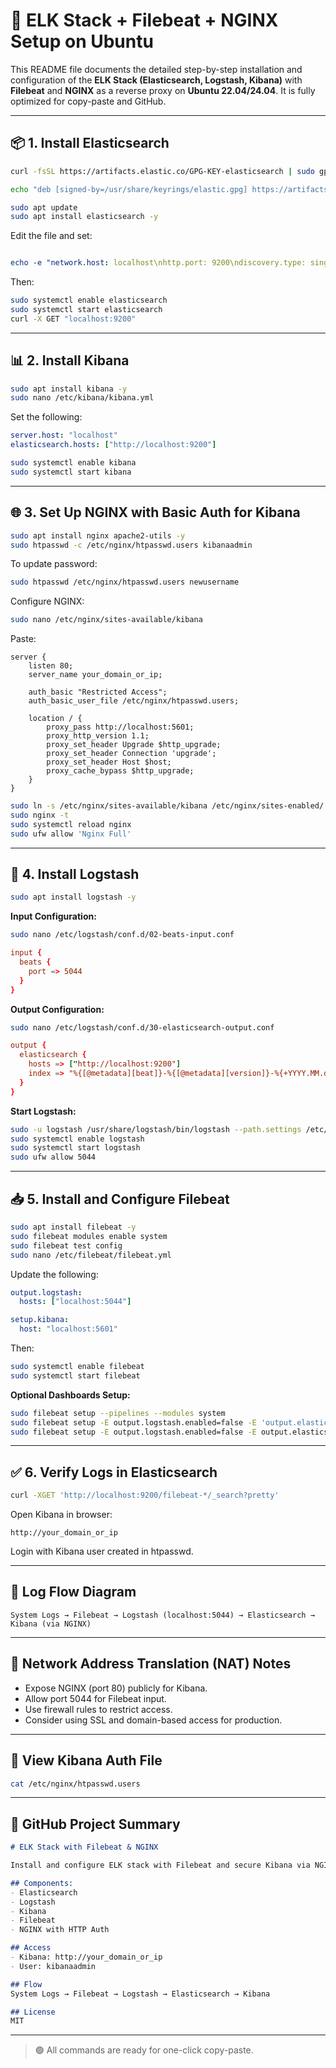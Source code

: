 # 📘 ELK Stack + Filebeat + NGINX Setup on Ubuntu

This README file documents the detailed step-by-step installation and configuration of the **ELK Stack (Elasticsearch, Logstash, Kibana)** with **Filebeat** and **NGINX** as a reverse proxy on **Ubuntu 22.04/24.04**. It is fully optimized for copy-paste and GitHub.

---

## 📦 1. Install Elasticsearch

```bash
curl -fsSL https://artifacts.elastic.co/GPG-KEY-elasticsearch | sudo gpg --dearmor -o /usr/share/keyrings/elastic.gpg

echo "deb [signed-by=/usr/share/keyrings/elastic.gpg] https://artifacts.elastic.co/packages/7.x/apt stable main" | sudo tee -a /etc/apt/sources.list.d/elastic-7.x.list

sudo apt update
sudo apt install elasticsearch -y
```

Edit the file and set:

```yaml

echo -e "network.host: localhost\nhttp.port: 9200\ndiscovery.type: single-node" | sudo tee -a /etc/elasticsearch/elasticsearch.yml

```

Then:

```bash
sudo systemctl enable elasticsearch
sudo systemctl start elasticsearch
curl -X GET "localhost:9200"
```

---

## 📊 2. Install Kibana

```bash
sudo apt install kibana -y
sudo nano /etc/kibana/kibana.yml
```

Set the following:

```yaml
server.host: "localhost"
elasticsearch.hosts: ["http://localhost:9200"]
```

```bash
sudo systemctl enable kibana
sudo systemctl start kibana
```

---

## 🌐 3. Set Up NGINX with Basic Auth for Kibana

```bash
sudo apt install nginx apache2-utils -y
sudo htpasswd -c /etc/nginx/htpasswd.users kibanaadmin
```

To update password:

```bash
sudo htpasswd /etc/nginx/htpasswd.users newusername
```

Configure NGINX:

```bash
sudo nano /etc/nginx/sites-available/kibana
```

Paste:

```nginx
server {
    listen 80;
    server_name your_domain_or_ip;

    auth_basic "Restricted Access";
    auth_basic_user_file /etc/nginx/htpasswd.users;

    location / {
        proxy_pass http://localhost:5601;
        proxy_http_version 1.1;
        proxy_set_header Upgrade $http_upgrade;
        proxy_set_header Connection 'upgrade';
        proxy_set_header Host $host;
        proxy_cache_bypass $http_upgrade;
    }
}
```

```bash
sudo ln -s /etc/nginx/sites-available/kibana /etc/nginx/sites-enabled/
sudo nginx -t
sudo systemctl reload nginx
sudo ufw allow 'Nginx Full'
```

---

## 🔄 4. Install Logstash

```bash
sudo apt install logstash -y
```

**Input Configuration:**

```bash
sudo nano /etc/logstash/conf.d/02-beats-input.conf
```

```conf
input {
  beats {
    port => 5044
  }
}
```

**Output Configuration:**

```bash
sudo nano /etc/logstash/conf.d/30-elasticsearch-output.conf
```

```conf
output {
  elasticsearch {
    hosts => ["http://localhost:9200"]
    index => "%{[@metadata][beat]}-%{[@metadata][version]}-%{+YYYY.MM.dd}"
  }
}
```

**Start Logstash:**

```bash
sudo -u logstash /usr/share/logstash/bin/logstash --path.settings /etc/logstash -t
sudo systemctl enable logstash
sudo systemctl start logstash
sudo ufw allow 5044
```

---

## 📥 5. Install and Configure Filebeat

```bash
sudo apt install filebeat -y
sudo filebeat modules enable system
sudo filebeat test config
sudo nano /etc/filebeat/filebeat.yml
```

Update the following:

```yaml
output.logstash:
  hosts: ["localhost:5044"]

setup.kibana:
  host: "localhost:5601"
```

Then:

```bash
sudo systemctl enable filebeat
sudo systemctl start filebeat
```

**Optional Dashboards Setup:**

```bash
sudo filebeat setup --pipelines --modules system
sudo filebeat setup -E output.logstash.enabled=false -E 'output.elasticsearch.hosts=["localhost:9200"]'
sudo filebeat setup -E output.logstash.enabled=false -E output.elasticsearch.hosts=['localhost:9200'] -E setup.kibana.host=localhost:5601
```

---

## ✅ 6. Verify Logs in Elasticsearch

```bash
curl -XGET 'http://localhost:9200/filebeat-*/_search?pretty'
```

Open Kibana in browser:

```
http://your_domain_or_ip
```

Login with Kibana user created in htpasswd.

---

## 🔀 Log Flow Diagram

```
System Logs → Filebeat → Logstash (localhost:5044) → Elasticsearch → Kibana (via NGINX)
```

---

## 📂 Network Address Translation (NAT) Notes

- Expose NGINX (port 80) publicly for Kibana.
- Allow port 5044 for Filebeat input.
- Use firewall rules to restrict access.
- Consider using SSL and domain-based access for production.

---

## 📝 View Kibana Auth File

```bash
cat /etc/nginx/htpasswd.users
```

---

## 📘 GitHub Project Summary

```markdown
# ELK Stack with Filebeat & NGINX

Install and configure ELK stack with Filebeat and secure Kibana via NGINX.

## Components:
- Elasticsearch
- Logstash
- Kibana
- Filebeat
- NGINX with HTTP Auth

## Access
- Kibana: http://your_domain_or_ip
- User: kibanaadmin

## Flow
System Logs → Filebeat → Logstash → Elasticsearch → Kibana

## License
MIT
```

---

> 🟢 All commands are ready for one-click copy-paste.
